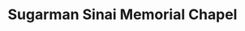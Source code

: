 ---
title: "Sugarman Sinai Memorial Chapel"
url: /providence/sugarman-sinai-memorial-chapel/
shop: funeral directors
---